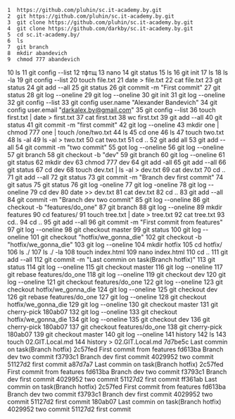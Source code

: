     1  https://github.com/pluhin/sc.it-academy.by.git
    2  git https://github.com/pluhin/sc.it-academy.by.git
    3  git clone https://github.com/pluhin/sc.it-academy.by.git
    4  git clone https://github.com/darkby/sc.it-academy.by.git
    5  cd sc.it-academy.by/
    6  ls
    7  git branch
    8  mkdir abandevich
    9  chmod 777 abandevich
   10  ls
   11  git config --list
   12  тфтщ
   13  nano
   14  git status
   15  ls
   16  git init
   17  ls
   18  ls -la
   19  git config --list
   20  touch file.txt
   21  date > file.txt
   22  cat file.txt
   23  git status
   24  git add --all
   25  git status
   26  git commit -m "First commit"
   27  git status
   28  git log --oneline 
   29  git log --oneline 
   30  git init
   31  git log --oneline 
   32  git config --list
   33  git config user.name "Alexander Bandevich"
   34  git config user.email "darkalex.by@gmail.com"
   35  git config --list
   36  touch first.txt | date > first.txt
   37  cat first.txt
   38  wc first.txt 
   39  git add --all
   40  git status
   41  git commit -m "first commit"
   42  git log --oneline 
   43  mkdir one | chmod 777 one | touch /one/two.txt 
   44  ls
   45  cd one
   46  ls
   47  touch two.txt
   48  ls -al
   49  ls -al > two.txt
   50  cat two.txt
   51  cd ..
   52  git add all
   53  git add --all
   54  git commit -m "two commit"
   55  got log --oneline
   56  git log --oneline
   57  git branch
   58  git checkout -b "dev"
   59  git branch
   60  git log --oneline
   61  git status
   62  mkdir dev
   63  chmod 777 dev
   64  git add -all
   65  git add --all
   66  git status
   67  cd dev
   68  touch dev.txt | ls -al > dev.txt
   69  cat dev.txt
   70  cd ..
   71  git add --all
   72  git status
   73  git commit -m "Branch dev first commit"
   74  git satus
   75  git status
   76  git log -oneline
   77  git log -oneline
   78  git log --oneline
   79  cd dev
   80  date >> dev.txt
   81  cat dev.txt
   82  cd ..
   83  git add --all
   84  git commit -m "Branch dev two commit"
   85  git log --oneline
   86  git checkout -b "features/do_one"
   87  git branch
   88  git log --oneline
   89  mkdir features
   90  cd features/
   91  touch tree.txt | date > tree.txt
   92  cat tree.txt
   93  cd..
   94  cd ..
   95  git add --all
   96  git commit -m "First commit from features"
   97  git log --oneline
   98  git checkout master
   99  git status
  100  git log --oneline
  101  git checkout "hotfix/we_gonna_die"
  102  git checkout -b "hotfix/we_gonna_die"
  103  git log --oneline
  104  mkdir hotfix
  105  cd hotfix/
  106  ls ./
  107  ls ./ -la
  108  touch index.html 
  109  nano index.html 
  110  cd ..
  111  git add --all
  112  git commit -m "Last commin on task(Branch hotfix)"
  113  git status
  114  git log --oneline
  115  git checkout master 
  116  git log --oneline
  117  git rebase features/do_one
  118  git log --oneline
  119  git checkout dev
  120  git log --oneline
  121  git checkout features/do_one 
  122  git log --oneline
  123  git checkout hotfix/we_gonna_die 
  124  git log --oneline
  125  git checkout dev
  126  git rebase features/do_one 
  127  git log --oneline
  128  git checkout hotfix/we_gonna_die 
  129  git log --oneline
  130  git checkout master
  131  git cherry-pick 180ab07
  132  git log --oneline
  133  git checkout hotfix/we_gonna_die 
  134  git log --oneline
  135  git checkout dev 
  136  git cherry-pick 180ab07
  137  git checkout features/do_one 
  138  git cherry-pick 180ab07
  139  git checkout master 
  140  git log --oneline
  141  history
  142  ls
  143  touch 02.GIT.Local.md
  144  history > 02.GIT.Local.md 
7d7be5c Last commin on task(Branch hotfix)
2c57fed First commit from features
fd613ba Branch dev two commit
f3793c1 Branch dev first commit
4029952 two commit
51127d2 first commit
a87d7a7 Last commin on task(Branch hotfix)
2c57fed First commit from features
fd613ba Branch dev two commit
f3793c1 Branch dev first commit
4029952 two commit
51127d2 first commit
ff361ab Last commin on task(Branch hotfix)
2c57fed First commit from features
fd613ba Branch dev two commit
f3793c1 Branch dev first commit
4029952 two commit
51127d2 first commit
180ab07 Last commin on task(Branch hotfix)
4029952 two commit
51127d2 first commit
